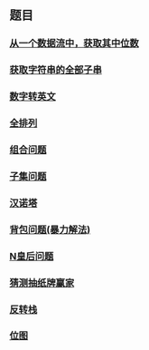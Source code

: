 ## 题目

### [从一个数据流中，获取其中位数](./MedianFinder.java)

### [获取字符串的全部子串](./AllSubsequence.java)

### [数字转英文](./ContentToLetterString.java)

### [全排列](./FullPermutation.java)

### [组合问题](./Combine.java)

### [子集问题](./ReverseStack.java)

### [汉诺塔](./Hanoi.java)

### [背包问题(暴力解法)](./Knapsack.java)

### [N皇后问题](./NQueue.java)

### [猜测抽纸牌赢家](./PredictTheWinner.java)

### [反转栈](./ReverseStack.java)

### [位图](./BitMap.java)
